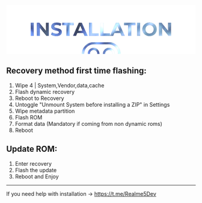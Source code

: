  <img src="https://raw.githubusercontent.com/DroidX-UI-Devices/Official_Devices/13/banners/install.png" />

## **Recovery method first time flashing:**
1) Wipe 4 | System,Vendor,data,cache
2) Flash dynamic recovery
3) Reboot to Recovery
4) Untoggle "Unmount System before installing a ZIP" in Settings
5) Wipe metadata partition
6) Flash ROM
7) Format data (Mandatory if coming from non dynamic roms)
8) Reboot

## **Update ROM:**
1) Enter recovery
2) Flash the update
3) Reboot and Enjoy

-----
If you need help with installation -> https://t.me/Realme5Dev
